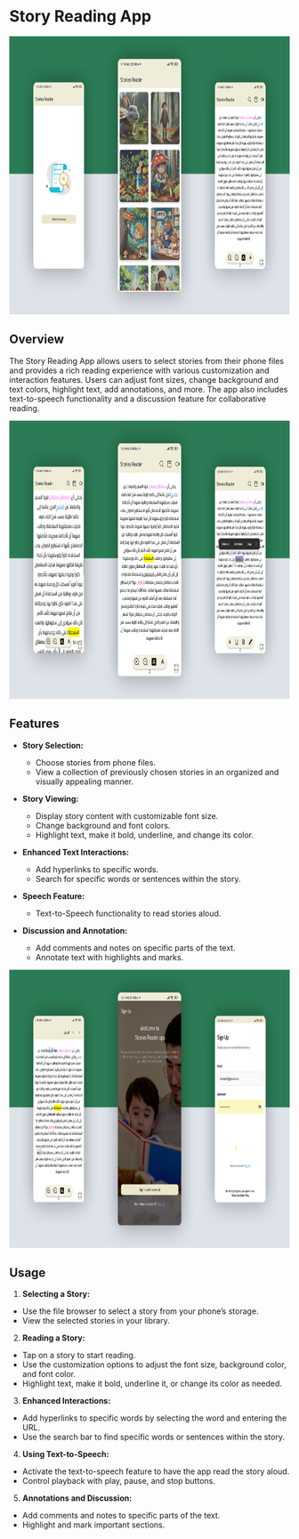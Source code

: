 # Story Reading App

<img src="screenshots/Mockup.png" alt="Customer Interface" height="500px">

## Overview
The Story Reading App allows users to select stories from their phone files and provides a rich reading experience with various customization and interaction features. Users can adjust font sizes, change background and text colors, highlight text, add annotations, and more. The app also includes text-to-speech functionality and a discussion feature for collaborative reading.

<img src="screenshots/Mockup2.png" alt="Customer Interface" height="500px">

## Features
- **Story Selection:**
  - Choose stories from phone files.
  - View a collection of previously chosen stories in an organized and visually appealing manner.

- **Story Viewing:**
  - Display story content with customizable font size.
  - Change background and font colors.
  - Highlight text, make it bold, underline, and change its color.

- **Enhanced Text Interactions:**
  - Add hyperlinks to specific words.
  - Search for specific words or sentences within the story.

- **Speech Feature:**
  - Text-to-Speech functionality to read stories aloud.

- **Discussion and Annotation:**
  - Add comments and notes on specific parts of the text.
  - Annotate text with highlights and marks.

<img src="screenshots/Mockup3.png" alt="Customer Interface" height="500px">

## Usage
1. **Selecting a Story:**
- Use the file browser to select a story from your phone’s storage.
- View the selected stories in your library.

2. **Reading a Story:**
- Tap on a story to start reading.
- Use the customization options to adjust the font size, background color, and font color.
- Highlight text, make it bold, underline it, or change its color as needed.

3. **Enhanced Interactions:**
- Add hyperlinks to specific words by selecting the word and entering the URL.
- Use the search bar to find specific words or sentences within the story.

4. **Using Text-to-Speech:**
- Activate the text-to-speech feature to have the app read the story aloud.
- Control playback with play, pause, and stop buttons.

5. **Annotations and Discussion:**
- Add comments and notes to specific parts of the text.
- Highlight and mark important sections.
